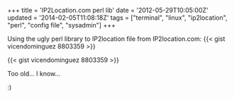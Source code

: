 +++
title = 'IP2Location.com perl lib'
date = '2012-05-29T10:05:00Z'
updated = '2014-02-05T11:08:18Z'
tags = ["terminal", "linux", "ip2location", "perl", "config file", "sysadmin"]
+++

Using the ugly perl library to IP2location file from IP2location.com: {{< gist vicendominguez 8803359 >}}

{{< gist vicendominguez 8803359 >}}

Too old... I know...

:)
